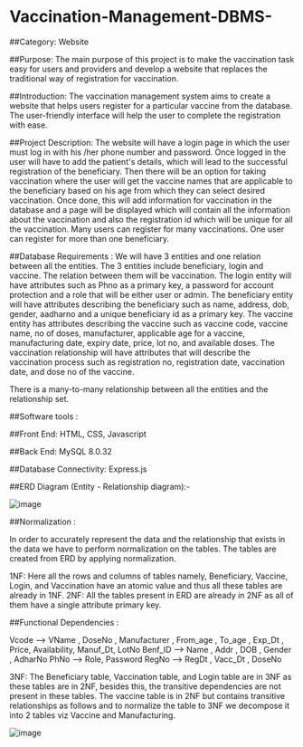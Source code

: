 # Vaccination-Management-DBMS-
##Category: Website

##Purpose:
The main purpose of this project is to make the vaccination task easy for users and providers and develop a website that replaces the traditional way of registration for vaccination.

##Introduction:
   The vaccination management system aims to create a website that helps users register for a particular vaccine from the database. The user-friendly interface will help the user to complete the registration with ease.

##Project Description:
The website will have a login page in which the user must log in with his /her phone number and password. Once logged in the user will have to add the patient's details, which will lead to the successful registration of the beneficiary. Then there will be an option for taking vaccination where the user will get the vaccine names that are applicable to the beneficiary based on his age from which they can select desired vaccination. Once done, this will add information for vaccination in the database and a page will be displayed which will contain all the information about the vaccination and also the registration id which will be unique for all the vaccination. Many users can register for many vaccinations. One user can register for more than one beneficiary.   

##Database Requirements :
   We will have 3 entities and one relation between all the entities. The 3 entities include beneficiary, login and vaccine. The relation between them will be vaccination.
The login entity will have attributes such as Phno as a primary key, a password for account protection and a role that will be either user or admin. 
The beneficiary entity will have attributes describing the beneficiary such as name, address, dob, gender, aadharno and a unique beneficiary id as a primary key.
The vaccine entity has attributes describing the vaccine such as vaccine code, vaccine name, no of doses, manufacturer, applicable age for a vaccine, manufacturing date, expiry date, price, lot no, and available doses.
The vaccination relationship will have attributes that will describe the vaccination process such as registration no, registration date, vaccination date, and dose no of the vaccine.

There is a many-to-many relationship between all the entities and the relationship set.


##Software tools :

##Front End: HTML, CSS, Javascript

##Back End: MySQL 8.0.32

##Database Connectivity: Express.js


##ERD Diagram (Entity - Relationship diagram):-

   
![image](https://github.com/isha-73/Vaccination-Management-DBMS-/assets/87441080/5e5dbb63-5382-4161-b93c-2e7cd0db4d7b)


##Normalization : 

In order to accurately represent the data and the relationship that exists in the data we have to perform normalization on the tables. The tables are created from ERD by applying normalization.

1NF: Here all the rows and columns of tables namely, Beneficiary, Vaccine, Login, and Vaccination have an atomic value and thus all these tables are already in 1NF.
2NF: All the tables present in ERD are already in 2NF as all of them have a  single attribute primary key.

##Functional Dependencies : 

Vcode     —>  VName , DoseNo , Manufacturer , From_age , To_age , Exp_Dt ,    
                       Price, Availability, Manuf_Dt, LotNo
Benf_ID  —>  Name , Addr , DOB , Gender , AdharNo 
PhNo       —>  Role, Password
RegNo     —>  RegDt , Vacc_Dt , DoseNo

3NF: The Beneficiary table, Vaccination table, and Login table are in 3NF as these tables are in 2NF, besides this, the transitive dependencies are not present in these tables.
The vaccine table is in 2NF but contains transitive relationships as follows and to normalize the table to 3NF we decompose it into 2 tables viz Vaccine and Manufacturing.

![image](https://github.com/isha-73/Vaccination-Management-DBMS-/assets/87441080/0d5c4764-a744-4802-9fed-a360d565c6c5)




